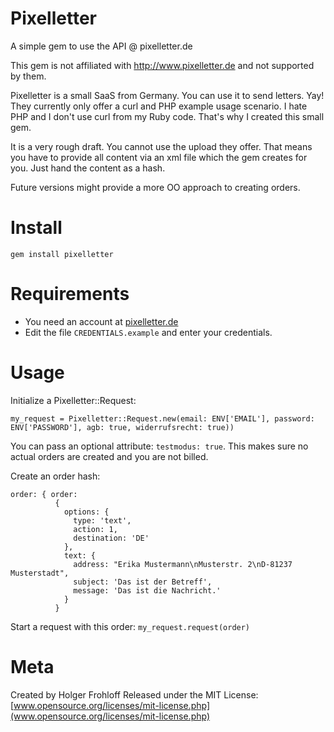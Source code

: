 Pixelletter
===========

A simple gem to use the API @ pixelletter.de

This gem is not affiliated with http://www.pixelletter.de and not supported by them.

Pixelletter is a small SaaS from Germany. You can use it to send letters. Yay!
They currently only offer a curl and PHP example usage scenario. I hate PHP and I don't use curl from my Ruby code.
That's why I created this small gem.

It is a very rough draft. You cannot use the upload they offer.
That means you have to provide all content via an xml file which the gem creates for you. Just hand the
content as a hash.

Future versions might provide a more OO approach to creating orders.

# Install

```
gem install pixelletter
```

# Requirements

* You need an account at [pixelletter.de](http://www.pixelletter.de)
* Edit the file `CREDENTIALS.example` and enter your credentials.

# Usage

Initialize a Pixelletter::Request:
```
my_request = Pixelletter::Request.new(email: ENV['EMAIL'], password: ENV['PASSWORD'], agb: true, widerrufsrecht: true))
```
You can pass an optional attribute: `testmodus: true`. This makes sure no actual orders are created and you are not billed.


Create an order hash:
```
order: { order:
          {
            options: {
              type: 'text',
              action: 1,
              destination: 'DE'
            },
            text: {
              address: "Erika Mustermann\nMusterstr. 2\nD-81237 Musterstadt",
              subject: 'Das ist der Betreff',
              message: 'Das ist die Nachricht.'
            }
          }
```

Start a request with this order:
`my_request.request(order)`


# Meta
Created by Holger Frohloff
Released under the MIT License: [www.opensource.org/licenses/mit-license.php](www.opensource.org/licenses/mit-license.php)

